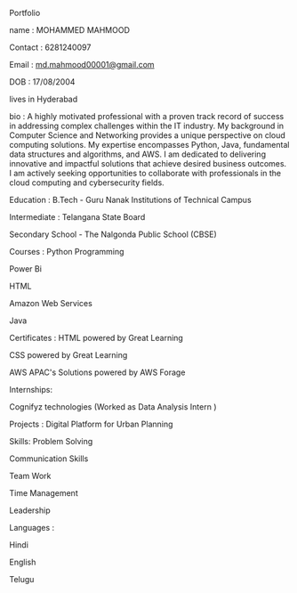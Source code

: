  Portfolio

 
name : MOHAMMED MAHMOOD 

Contact : 6281240097

Email : md.mahmood00001@gmail.com

DOB : 17/08/2004

lives in Hyderabad

bio :
A highly motivated professional with a proven track record of success in addressing complex challenges within the IT industry.  My background in Computer Science and Networking provides a unique perspective on cloud computing solutions. My expertise encompasses Python, Java, fundamental data structures and algorithms, and AWS. I am dedicated to delivering innovative and impactful solutions that achieve desired business outcomes. I am actively seeking opportunities to collaborate with professionals in the cloud computing and cybersecurity fields.

Education :
B.Tech - Guru Nanak Institutions of Technical Campus 

Intermediate : Telangana State Board

Secondary School - The Nalgonda Public School (CBSE)

Courses : 
Python Programming 

Power Bi 

HTML

Amazon Web Services 

Java

Certificates :
HTML powered by Great Learning 

CSS powered by Great Learning

AWS APAC's Solutions  powered by AWS Forage 

Internships:

Cognifyz technologies (Worked as Data Analysis Intern )

Projects : Digital Platform for Urban Planning

Skills:
Problem Solving 

Communication Skills

Team Work 

Time Management

Leadership 

Languages : 

Hindi 

English

Telugu
